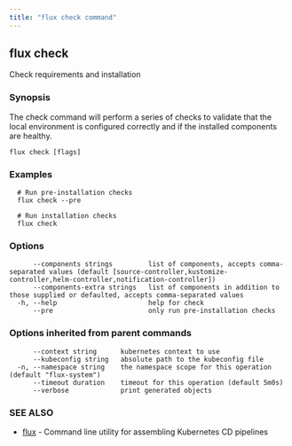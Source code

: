 ```yaml
---
title: "flux check command"
---
```

## flux check

Check requirements and installation

### Synopsis

The check command will perform a series of checks to validate that
the local environment is configured correctly and if the installed components are healthy.

```
flux check [flags]
```

### Examples

```
  # Run pre-installation checks
  flux check --pre

  # Run installation checks
  flux check
```

### Options

```
      --components strings         list of components, accepts comma-separated values (default [source-controller,kustomize-controller,helm-controller,notification-controller])
      --components-extra strings   list of components in addition to those supplied or defaulted, accepts comma-separated values
  -h, --help                       help for check
      --pre                        only run pre-installation checks
```

### Options inherited from parent commands

```
      --context string      kubernetes context to use
      --kubeconfig string   absolute path to the kubeconfig file
  -n, --namespace string    the namespace scope for this operation (default "flux-system")
      --timeout duration    timeout for this operation (default 5m0s)
      --verbose             print generated objects
```

### SEE ALSO

* [flux](/cmd/flux/)	 - Command line utility for assembling Kubernetes CD pipelines

